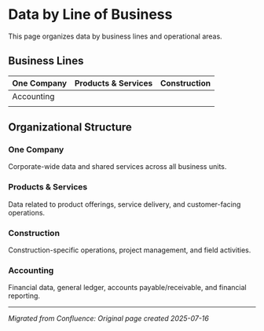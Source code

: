 # Data by Line of Business

This page organizes data by business lines and operational areas.

## Business Lines

| One Company | Products & Services | Construction |
| --- | --- | --- |
| Accounting |  |  |
|  |  |  |

## Organizational Structure

### One Company
Corporate-wide data and shared services across all business units.

### Products & Services  
Data related to product offerings, service delivery, and customer-facing operations.

### Construction
Construction-specific operations, project management, and field activities.

### Accounting
Financial data, general ledger, accounts payable/receivable, and financial reporting.

---
*Migrated from Confluence: Original page created 2025-07-16*